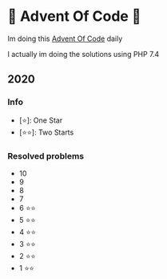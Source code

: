 # 🎄 Advent Of Code 🎅

Im doing this [Advent Of Code](https://adventofcode.com/) daily

I actually im doing the solutions using PHP 7.4

## 2020
### Info
- [⭐]: One Star
- [⭐⭐]: Two Starts
### Resolved problems
- 10
- 9
- 8
- 7
- 6 ⭐⭐
- 5 ⭐⭐
- 4 ⭐⭐
- 3 ⭐⭐
- 2 ⭐⭐ 
- 1 ⭐⭐ 